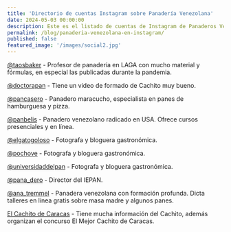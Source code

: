 ```yaml
---
title: 'Directorio de cuentas Instagram sobre Panadería Venezolana'
date: 2024-05-03 00:00:00
description: Este es el listado de cuentas de Instagram de Panaderos Venezolanos que desarrollan contenidos y educan sobre panadería y nuestros panes.
permalink: /blog/panaderia-venezolana-en-instagram/
published: false
featured_image: '/images/social2.jpg'
---
```


[@taosbaker](https://www.instagram.com/taosbaker/) - Profesor de panadería en LAGA con mucho material y fórmulas, en especial las publicadas durante la pandemia.

[@doctorapan](https://www.instagram.com/doctorapan/) - Tiene un video de formado de Cachito muy bueno.

[@pancasero](https://www.instagram.com/pancasero/) - Panadero maracucho, especialista en panes de hamburguesa y pizza.

[@panbelis](https://www.instagram.com/panbelis/) - Panadero venezolano radicado en USA. Ofrece cursos presenciales y en línea.

[@elgatogoloso](https://www.instagram.com/elgatogoloso/) - Fotografa y bloguera gastronómica.

[@pochove](https://www.instagram.com/elgatogoloso/) - Fotografa y bloguera gastronómica.

[@universidaddelpan](https://www.instagram.com/universidaddelpan/) - Fotografa y bloguera gastronómica.

[@pana_dero](https://www.instagram.com/pana_dero/) - Director del IEPAN.

[@ana_tremmel](https://www.instagram.com/ana_tremmel/) - Panadera venezolana con formación profunda. Dicta talleres en línea gratis sobre masa madre y algunos panes.

[El Cachito de Caracas](https://www.instagram.com/elcachitodecaracas/) - Tiene mucha información del Cachito, además organizan el concurso El Mejor Cachito de Caracas.

